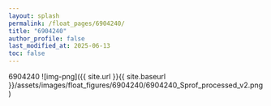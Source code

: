 ```yaml
---
layout: splash
permalink: /float_pages/6904240/
title: "6904240"
author_profile: false
last_modified_at: 2025-06-13
toc: false
---
```

 
6904240
![img-png]({{ site.url }}{{ site.baseurl }}/assets/images/float_figures/6904240/6904240_Sprof_processed_v2.png)
